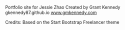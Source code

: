 Portfolio site for Jessie Zhao
Created by Grant Kennedy
gkennedy87.github.io
www.gmkennedy.com

Credits:
Based on the Start Bootstrap Freelancer theme

